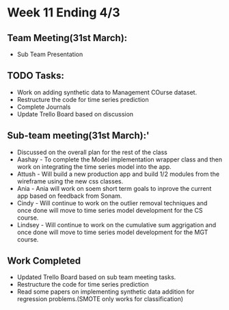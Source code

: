 # Week 11 Ending 4/3

## Team Meeting(31st March):
  - Sub Team Presentation

## TODO Tasks:
  - Work on adding synthetic data to Management COurse dataset. 
  - Restructure the code for time series prediction
  - Complete Journals
  - Update Trello Board based on discussion
  

## Sub-team meeting(31st March):'
  - Discussed on the overall plan for the rest of the class
  - Aashay - To complete the Model implementation wrapper class and then work on integrating the time series model into the app.
  - Attush - Will build a new production app and build 1/2 modules from the wireframe using the new css classes.
  - Ania - Ania will work on soem short term goals to inprove the current app based on feedback from Sonam.
  - Cindy - Will continue to work on the outlier removal techniques and once done will move to time series model development for the CS course.
  - Lindsey - Will continue to work on the cumulative sum aggrigation and once done will move to time series model development for the MGT course.

## Work Completed
  - Updated Trello Board based on sub team meeting tasks.
  - Restructure the code for time series prediction
  - Read some papers on implementing synthetic data addition for regression problems.(SMOTE only works for classification)
